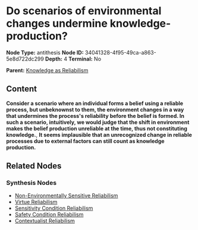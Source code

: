 # Do scenarios of environmental changes undermine knowledge-production?

**Node Type:** antithesis
**Node ID:** 34041328-4f95-49ca-a863-5e8d722dc299
**Depth:** 4
**Terminal:** No

**Parent:** [Knowledge as Reliabilism](knowledge-as-reliabilism-synthesis-30dbb405-b8cb-402a-906f-e7cb1114f2bb.md)

## Content

**Consider a scenario where an individual forms a belief using a reliable process, but unbeknownst to them, the environment changes in a way that undermines the process's reliability before the belief is formed. In such a scenario, intuitively, we would judge that the shift in environment makes the belief production unreliable at the time, thus not constituting knowledge.**, **It seems implausible that an unrecognized change in reliable processes due to external factors can still count as knowledge production.**

## Related Nodes

### Synthesis Nodes

- [Non-Environmentally Sensitive Reliabilism](non-environmentally-sensitive-reliabilism-synthesis-90b57f6d-a708-4a93-b8e7-dbc9a5e62b2b.md)
- [Virtue Reliabilism](virtue-reliabilism-synthesis-f54235ce-42d8-467c-ab2b-932cac2637eb.md)
- [Sensitivity Condition Reliabilism](sensitivity-condition-reliabilism-synthesis-d5095898-1aad-46b1-a872-8d8cb3bde247.md)
- [Safety Condition Reliabilism](safety-condition-reliabilism-synthesis-de393394-2e70-492e-9602-37bc3e31b438.md)
- [Contextualist Reliabilism](contextualist-reliabilism-synthesis-69191ec9-bd8d-4c97-8342-7efd2f63a3f7.md)
